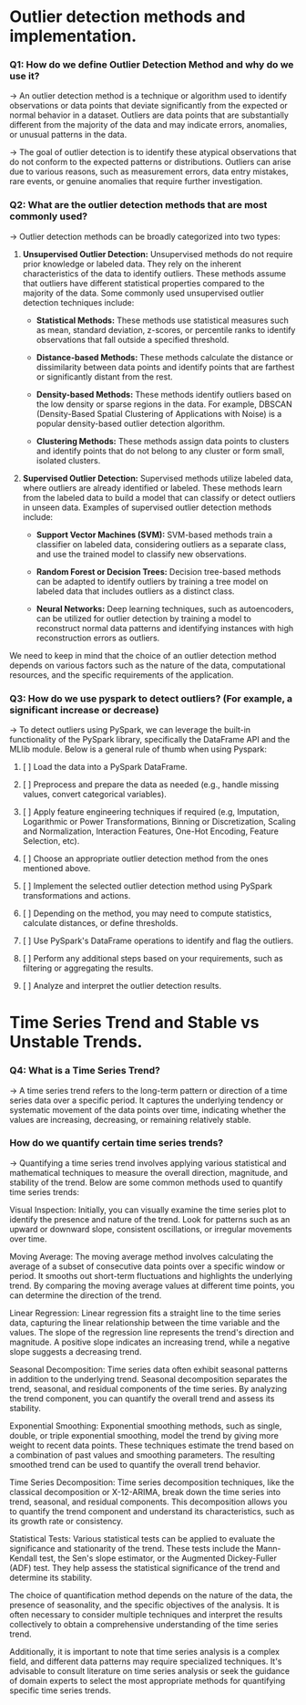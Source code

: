 # Outlier detection methods and implementation.

### Q1: How do we define Outlier Detection Method and why do we use it?

→ An outlier detection method is a technique or algorithm used to identify observations or data points that deviate significantly from the expected or normal behavior in a dataset. Outliers are data points that are substantially different from the majority of the data and may indicate errors, anomalies, or unusual patterns in the data.

→ The goal of outlier detection is to identify these atypical observations that do not conform to the expected patterns or distributions. Outliers can arise due to various reasons, such as measurement errors, data entry mistakes, rare events, or genuine anomalies that require further investigation.

### Q2: What are the outlier detection methods that are most commonly used? 

→ Outlier detection methods can be broadly categorized into two types:

1. **Unsupervised Outlier Detection:** Unsupervised methods do not require prior knowledge or labeled data. They rely on the inherent characteristics of the data to identify outliers. These methods assume that outliers have different statistical properties compared to the majority of the data. Some commonly used unsupervised outlier detection techniques include:

   * **Statistical Methods:** These methods use statistical measures such as mean, standard deviation, z-scores, or percentile ranks to identify observations that fall outside a specified threshold.

   * **Distance-based Methods:** These methods calculate the distance or dissimilarity between data points and identify points that are farthest or significantly distant from the rest.

   * **Density-based Methods:** These methods identify outliers based on the low density or sparse regions in the data. For example, DBSCAN (Density-Based Spatial Clustering of Applications with Noise) is a popular density-based outlier detection algorithm.

   * **Clustering Methods:** These methods assign data points to clusters and identify points that do not belong to any cluster or form small, isolated clusters.

2. **Supervised Outlier Detection:** Supervised methods utilize labeled data, where outliers are already identified or labeled. These methods learn from the labeled data to build a model that can classify or detect outliers in unseen data. Examples of supervised outlier detection methods include:

    * **Support Vector Machines (SVM):** SVM-based methods train a classifier on labeled data, considering outliers as a separate class, and use the trained model to classify new observations.

    * **Random Forest or Decision Trees:** Decision tree-based methods can be adapted to identify outliers by training a tree model on labeled data that includes outliers as a distinct class.

    * **Neural Networks:** Deep learning techniques, such as autoencoders, can be utilized for outlier detection by training a model to reconstruct normal data patterns and identifying instances with high reconstruction errors as outliers.

We need to keep in mind that the choice of an outlier detection method depends on various factors such as the nature of the data, computational resources, and the specific requirements of the application. 

### Q3: How do we use pyspark to detect outliers? (For example, a significant increase or decrease)

→ To detect outliers using PySpark, we can leverage the built-in functionality of the PySpark library, specifically the DataFrame API and the MLlib module. Below is a general rule of thumb when using Pyspark: 

1. [ ] Load the data into a PySpark DataFrame.

2. [ ] Preprocess and prepare the data as needed (e.g., handle missing values, convert categorical variables).

3. [ ] Apply feature engineering techniques if required (e.g, Imputation, Logarithmic or Power Transformations, Binning or Discretization, Scaling and Normalization, Interaction Features, One-Hot Encoding, Feature Selection, etc).

4. [ ] Choose an appropriate outlier detection method from the ones mentioned above.

5. [ ] Implement the selected outlier detection method using PySpark transformations and actions.

6. [ ] Depending on the method, you may need to compute statistics, calculate distances, or define thresholds.

7. [ ] Use PySpark's DataFrame operations to identify and flag the outliers.

8. [ ] Perform any additional steps based on your requirements, such as filtering or aggregating the results.

9. [ ] Analyze and interpret the outlier detection results.


# Time Series Trend and Stable vs Unstable Trends.

### Q4: What is a Time Series Trend? 

→ A time series trend refers to the long-term pattern or direction of a time series data over a specific period. It captures the underlying tendency or systematic movement of the data points over time, indicating whether the values are increasing, decreasing, or remaining relatively stable.

### How do we quantify certain time series trends?

→ Quantifying a time series trend involves applying various statistical and mathematical techniques to measure the overall direction, magnitude, and stability of the trend. Below are some common methods used to quantify time series trends:

Visual Inspection: Initially, you can visually examine the time series plot to identify the presence and nature of the trend. Look for patterns such as an upward or downward slope, consistent oscillations, or irregular movements over time.

Moving Average: The moving average method involves calculating the average of a subset of consecutive data points over a specific window or period. It smooths out short-term fluctuations and highlights the underlying trend. By comparing the moving average values at different time points, you can determine the direction of the trend.

Linear Regression: Linear regression fits a straight line to the time series data, capturing the linear relationship between the time variable and the values. The slope of the regression line represents the trend's direction and magnitude. A positive slope indicates an increasing trend, while a negative slope suggests a decreasing trend.

Seasonal Decomposition: Time series data often exhibit seasonal patterns in addition to the underlying trend. Seasonal decomposition separates the trend, seasonal, and residual components of the time series. By analyzing the trend component, you can quantify the overall trend and assess its stability.

Exponential Smoothing: Exponential smoothing methods, such as single, double, or triple exponential smoothing, model the trend by giving more weight to recent data points. These techniques estimate the trend based on a combination of past values and smoothing parameters. The resulting smoothed trend can be used to quantify the overall trend behavior.

Time Series Decomposition: Time series decomposition techniques, like the classical decomposition or X-12-ARIMA, break down the time series into trend, seasonal, and residual components. This decomposition allows you to quantify the trend component and understand its characteristics, such as its growth rate or consistency.

Statistical Tests: Various statistical tests can be applied to evaluate the significance and stationarity of the trend. These tests include the Mann-Kendall test, the Sen's slope estimator, or the Augmented Dickey-Fuller (ADF) test. They help assess the statistical significance of the trend and determine its stability.

The choice of quantification method depends on the nature of the data, the presence of seasonality, and the specific objectives of the analysis. It is often necessary to consider multiple techniques and interpret the results collectively to obtain a comprehensive understanding of the time series trend.

Additionally, it is important to note that time series analysis is a complex field, and different data patterns may require specialized techniques. It's advisable to consult literature on time series analysis or seek the guidance of domain experts to select the most appropriate methods for quantifying specific time series trends.
